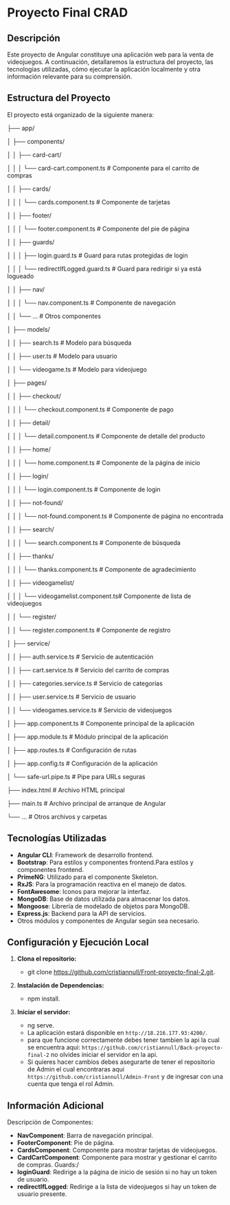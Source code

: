 # Proyecto Final CRAD

## Descripción

Este proyecto de Angular constituye una aplicación web para la venta de videojuegos. A continuación, detallaremos la estructura del proyecto, las tecnologías utilizadas, cómo ejecutar la aplicación localmente y otra información relevante para su comprensión.

## Estructura del Proyecto

El proyecto está organizado de la siguiente manera:

├── app/

│ ├── components/

│ │ ├── card-cart/

│ │ │ └── card-cart.component.ts # Componente para el carrito de compras

│ │ ├── cards/

│ │ │ └── cards.component.ts # Componente de tarjetas

│ │ ├── footer/

│ │ │ └── footer.component.ts # Componente del pie de página

│ │ ├── guards/

│ │ │ ├── login.guard.ts # Guard para rutas protegidas de login

│ │ │ └── redirectIfLogged.guard.ts # Guard para redirigir si ya está logueado

│ │ ├── nav/

│ │ │ └── nav.component.ts # Componente de navegación

│ │ └── ... # Otros componentes

│ ├── models/

│ │ ├── search.ts # Modelo para búsqueda

│ │ ├── user.ts # Modelo para usuario

│ │ └── videogame.ts # Modelo para videojuego

│ ├── pages/

│ │ ├── checkout/

│ │ │ └── checkout.component.ts # Componente de pago

│ │ ├── detail/

│ │ │ └── detail.component.ts # Componente de detalle del producto

│ │ ├── home/

│ │ │ └── home.component.ts # Componente de la página de inicio

│ │ ├── login/

│ │ │ └── login.component.ts # Componente de login

│ │ ├── not-found/

│ │ │ └── not-found.component.ts # Componente de página no encontrada

│ │ ├── search/

│ │ │ └── search.component.ts # Componente de búsqueda

│ │ ├── thanks/

│ │ │ └── thanks.component.ts # Componente de agradecimiento

│ │ ├── videogamelist/

│ │ │ └── videogamelist.component.ts# Componente de lista de videojuegos

│ │ └── register/

│ │ └── register.component.ts # Componente de registro

│ ├── service/

│ │ ├── auth.service.ts # Servicio de autenticación

│ │ ├── cart.service.ts # Servicio del carrito de compras

│ │ ├── categories.service.ts # Servicio de categorías

│ │ ├── user.service.ts # Servicio de usuario

│ │ └── videogames.service.ts # Servicio de videojuegos

│ ├── app.component.ts # Componente principal de la aplicación

│ ├── app.module.ts # Módulo principal de la aplicación

│ ├── app.routes.ts # Configuración de rutas

│ ├── app.config.ts # Configuración de la aplicación

│ └── safe-url.pipe.ts # Pipe para URLs seguras

├── index.html # Archivo HTML principal

├── main.ts # Archivo principal de arranque de Angular

└── ... # Otros archivos y carpetas

## Tecnologías Utilizadas

- **Angular CLI**: Framework de desarrollo frontend.
- **Bootstrap**: Para estilos y componentes frontend.Para estilos y componentes frontend.
- **PrimeNG**: Utilizado para el componente Skeleton.
- **RxJS**: Para la programación reactiva en el manejo de datos.
- **FontAwesome**: Iconos para mejorar la interfaz.
- **MongoDB**: Base de datos utilizada para almacenar los datos.
- **Mongoose**: Librería de modelado de objetos para MongoDB.
- **Express.js**: Backend para la API de servicios.
- Otros módulos y componentes de Angular según sea necesario.

## Configuración y Ejecución Local

1. **Clona el repositorio:**

   - git clone https://github.com/cristiannull/Front-proyecto-final-2.git.

2. **Instalación de Dependencias:**

   - npm install.

3. **Iniciar el servidor:**
   - ng serve.
   - La aplicación estará disponible en `http://18.216.177.93:4200/`.
   - para que funcione correctamente debes tener tambien la api la cual se encuentra aqui: `https://github.com/cristiannull/Back-proyecto-final-2` no olvides iniciar el servidor en la api.
   - Si quieres hacer cambios debes asegurarte de tener el repositorio de Admin el cual encontraras aqui `https://github.com/cristiannull/Admin-Front` y de ingresar con una cuenta que tenga el rol Admin.

## Información Adicional

Descripción de Componentes:

- **NavComponent**: Barra de navegación principal.
- **FooterComponent**: Pie de página.
- **CardsComponent**: Componente para mostrar tarjetas de videojuegos.
- **CardCartComponent**: Componente para mostrar y gestionar el carrito de compras.
  Guards:/
- **loginGuard**: Redirige a la página de inicio de sesión si no hay un token de usuario.
- **redirectIfLogged**: Redirige a la lista de videojuegos si hay un token de usuario presente.
